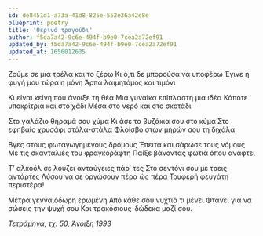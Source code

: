 ```yaml
---
id: de8451d1-a73a-41d8-825e-552e36a42e8e
blueprint: poetry
title: 'Θερινό τραγούδι'
author: f5da7a42-9c6e-494f-b9e0-7cea2a72ef91
updated_by: f5da7a42-9c6e-494f-b9e0-7cea2a72ef91
updated_at: 1656012635
---
```

Ζούμε σε μια τρέλα και το ξέρω
Κι ό,τι δε μπορούσα να υποφέρω
Έγινε η φυγή μου τώρα η μόνη
Άρπα λαιμητόμος και τιμόνι

Κι είναι κείνη που άνοιξε τη θέα
Μια γυναίκα επίπλαστη μια ιδέα
Κάποτε υποκρίτρια και στο χάδι
Μέσα στο νερό και στο σκοτάδι

Στο γαλάζιο θήραμά σου χύμα
Κι άσε τα βυζάκια σου στο κύμα
Στο εφηβαίο χρυσάφι στάλα-στάλα
Φλοίσβο στων μηρών σου τη διχάλα

Βγες στους φωταγωγημένους δρόμους
Έπειτα και σάρωσε τους νόμους
Με τις σκανταλιές του φραγκοράφτη
Παίξε βάνοντας φωτιά όπου ανάφτει

Τ’ αλκοόλ σε λούζει ανταύγειες πάρ’ τες
Στο σεντόνι σου με τρεις αντάρτες
Λύσου να σε οργώσουν πέρα ώς πέρα
Τρυφερή φευγάτη περιστέρα!

Μέτρα γενναιόδωρη ερωμένη
Από κάθε σου νυχτιά τι μένει
Φτάνει για να σώσεις την ψυχή σου
Και τρακόσιους-δώδεκα μαζί σου.

_Τετράμηνα, τχ. 50, Άνοιξη 1993_